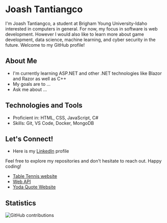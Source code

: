 
# Joash Tantiangco

I'm Joash Tantiangco, a student at Brigham Young University-Idaho interested in computers in general. For now, my focus in software is web development. However I would also like to learn more about game development, data science, machine learning, and cyber security in the future. Welcome to my GitHub profile!

## About Me

- I'm currently learning ASP.NET and other .NET technologies like Blazor and Razor as well as C++
- My goals are to ...
- Ask me about ...

## Technologies and Tools

- Proficient in: HTML, CSS, JavaScript, C#
- Skills: Git, VS Code, Docker, MongoDB

## Let's Connect!

- Here is my [LinkedIn](www.linkedin.com/in/joash-tantiangco-36a795280) profile

Feel free to explore my repositories and don't hesitate to reach out. Happy coding!

- [Table Tennis website](https://github.com/JoashPT/wdd231)
- [Web API](https://github.com/JoashPT/cse341/tree/main/projectFinal)
- [Yoda Quote Website](https://github.com/JoashPT/wdd330)

## Statistics
![GitHub contributions](https://github.com/JoashPT/JoashPT/blob/master/github-contribution-grid-snake.svg)
